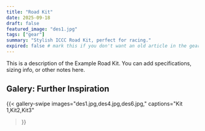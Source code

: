 ```yaml
---
title: "Road Kit"
date: 2025-09-18
draft: false
featured_image: "des1.jpg"
tags: ["gear"]
summary: "Stylish ICCC Road Kit, perfect for racing."
expired: false # mark this if you don't want an old article in the gear section of the main website but keep it available in the overview
---
```

This is a description of the Example Road Kit. You can add specifications, sizing info, or other notes here.

## Galery: Further Inspiration

{{< gallery-swipe 
    images="des1.jpg,des4.jpg,des6.jpg," 
    captions="Kit 1,Kit2,Kit3" 
>}}